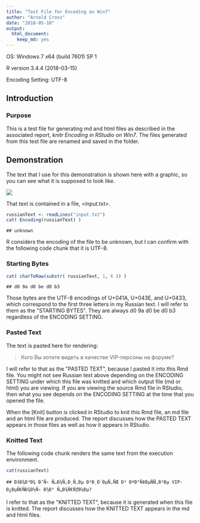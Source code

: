 ```yaml
---
title: "Test File for Encoding on Win7"
author: "Arnold Cross"
date: "2018-05-10"
output: 
  html_document: 
    keep_md: yes
---
```




OS: Windows 7 x64 (build 7601) SP 1

R version 3.4.4 (2018-03-15)

Encoding Setting:  UTF-8

## Introduction

### Purpose

This is a test file for generating md and html files as described in the associated report, _knitr Encoding in RStudio on Win7_.  The files generated from this test file are renamed and saved in the <Samples> folder.

## Demonstration

The text that I use for this demonstration is shown here with a graphic, so you can see what it is supposed to look like.

![](RusText.png)

That text is contained in a file, <input.txt>.


```r
russianText <- readLines("input.txt")
cat( Encoding(russianText) )
```

```
## unknown
```

R considers the encoding of the file to be unknown, but I can confirm with the following code chunk that it is UTF-8.

### Starting Bytes


```r
cat( charToRaw(substr( russianText, 1, 6 )) )
```

```
## d0 9a d0 be d0 b3
```

Those bytes are the UTF-8 encodings of U+041A, U+043E, and U+0433, which correspond to the first three letters in my Russian text.  I will refer to them as the "STARTING BYTES".  They are always d0 9a d0 be d0 b3 regardless of the ENCODING SETTING.

### Pasted Text

The text is pasted here for rendering:

> Кого Вы хотите видеть в качестве VIP-персоны на форуме?

I will refer to that as the "PASTED TEXT", because I pasted it into this Rmd file.  You might not see Russian text above depending on the ENCODING SETTING under which this file was knitted and which output file (md or html) you are viewing.  If you are viewing the source Rmd file in RStudio, then what you see depends on the ENCODING SETTING at the time that you opened the file.

When the [Knit] button is clicked in RStudio to knit this Rmd file, an md file and an html file are produced.  The report discusses how the PASTED TEXT appears in those files as well as how it appears in RStudio.

### Knitted Text

The following code chunk renders the same text from the execution environment.


```r
cat(russianText)
```

```
## ÐšÐ¾Ð³Ð¾ Ð’Ñ‹ Ñ…Ð¾Ñ‚Ð¸Ñ‚Ðµ Ð²Ð¸Ð´ÐµÑ‚ÑŒ Ð² ÐºÐ°Ñ‡ÐµÑÑ‚Ð²Ðµ VIP-Ð¿ÐµÑ€ÑÐ¾Ð½Ñ‹ Ð½Ð° Ñ„Ð¾Ñ€ÑƒÐ¼Ðµ?
```

I refer to that as the "KNITTED TEXT", because it is generated when this file is knitted.  The report discusses how the KNITTED TEXT appears in the md and html files.
